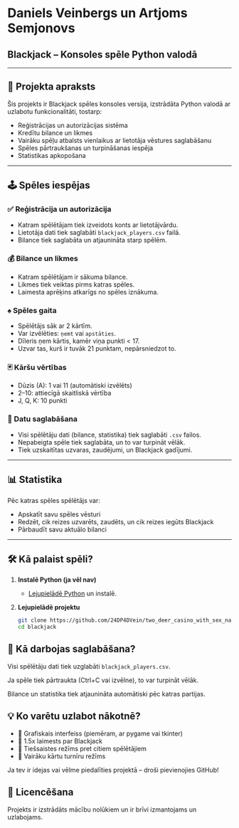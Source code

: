 # Daniels Veinbergs un Artjoms Semjonovs  
## Blackjack – Konsoles spēle Python valodā

---

## 🎲 Projekta apraksts

Šis projekts ir Blackjack spēles konsoles versija, izstrādāta Python valodā ar uzlabotu funkcionalitāti, tostarp:

- Reģistrācijas un autorizācijas sistēma
- Kredītu bilance un likmes
- Vairāku spēļu atbalsts vienlaikus ar lietotāja vēstures saglabāšanu
- Spēles pārtraukšanas un turpināšanas iespēja
- Statistikas apkopošana

---

## 🕹 Spēles iespējas

### ✅ Reģistrācija un autorizācija
- Katram spēlētājam tiek izveidots konts ar lietotājvārdu.
- Lietotāja dati tiek saglabāti `blackjack_players.csv` failā.
- Bilance tiek saglabāta un atjaunināta starp spēlēm.

### 💰 Bilance un likmes
- Katram spēlētājam ir sākuma bilance.
- Likmes tiek veiktas pirms katras spēles.
- Laimesta aprēķins atkarīgs no spēles iznākuma.

### ♠️ Spēles gaita
- Spēlētājs sāk ar 2 kārtīm.
- Var izvēlēties: `ņemt` vai `apstāties`.
- Dīleris ņem kārtis, kamēr viņa punkti < 17.
- Uzvar tas, kurš ir tuvāk 21 punktam, nepārsniedzot to.

### 🃏 Kāršu vērtības
- Dūzis (A): 1 vai 11 (automātiski izvēlēts)
- 2–10: attiecīgā skaitliskā vērtība
- J, Q, K: 10 punkti

### 💾 Datu saglabāšana
- Visi spēlētāju dati (bilance, statistika) tiek saglabāti `.csv` failos.
- Nepabeigta spēle tiek saglabāta, un to var turpināt vēlāk.
- Tiek uzskaitītas uzvaras, zaudējumi, un Blackjack gadījumi.

---

## 📊 Statistika

Pēc katras spēles spēlētājs var:
- Apskatīt savu spēles vēsturi
- Redzēt, cik reizes uzvarēts, zaudēts, un cik reizes iegūts Blackjack
- Pārbaudīt savu aktuālo bilanci

---

## 🛠 Kā palaist spēli?

1. **Instalē Python (ja vēl nav)**
   - [Lejupielādē Python](https://www.python.org/downloads/) un instalē.

2. **Lejupielādē projektu**
   ```bash
   git clone https://github.com/24DP4DVein/two_deer_casino_with_sex_narkotiki_and_rock_n_roll
   cd blackjack

## 🧠 Kā darbojas saglabāšana?

Visi spēlētāju dati tiek uzglabāti `blackjack_players.csv`.

Ja spēle tiek pārtraukta (Ctrl+C vai izvēlne), to var turpināt vēlāk.

Bilance un statistika tiek atjaunināta automātiski pēc katras partijas.

## 💡 Ko varētu uzlabot nākotnē?

- 🔹 Grafiskais interfeiss (piemēram, ar pygame vai tkinter)
- 🔹 1.5x laimests par Blackjack
- 🔹 Tiešsaistes režīms pret citiem spēlētājiem
- 🔹 Vairāku kārtu turnīru režīms

Ja tev ir idejas vai vēlme piedalīties projektā – droši pievienojies GitHub!

## 📂 Licencēšana

Projekts ir izstrādāts mācību nolūkiem un ir brīvi izmantojams un uzlabojams.
